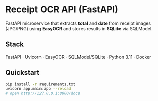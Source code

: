# Receipt OCR API (FastAPI)

FastAPI microservice that extracts **total** and **date** from receipt images (JPG/PNG) using **EasyOCR** and stores results in **SQLite** via SQLModel.

## Stack
FastAPI · Uvicorn · EasyOCR · SQLModel/SQLite · Python 3.11 · Docker

## Quickstart
```bash
pip install -r requirements.txt
uvicorn app.main:app --reload
# open http://127.0.0.1:8000/docs

